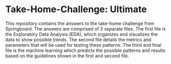 # Take-Home-Challenge: Ultimate
This repository contains the answers to the take-home challenge from Springboard. The answers are comprised of 3 separate files. The first file is the Exploratory Data Analysis (EDA), which organizes and visualizes the data to show possible trends. The second file details the metrics and parameters that will be used for testing these patterns. The third and final file is the machine learning which predicts the possible patterns and results based on the guidelines shown in the first and second file.
